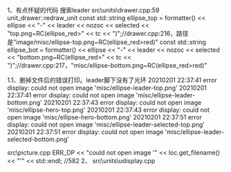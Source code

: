 1、有点怀疑的代码
搜索leader
src\units\drawer.cpp:59
unit_drawer::redraw_unit
    const std::string ellipse_top = formatter() << ellipse << "-" << leader << nozoc << selected << "top.png~RC(ellipse_red>" << tc << ")";//drawer.cpp:216，路径是"image/misc/ellipse-top.png~RC(ellipse_red>red)"
	const std::string ellipse_bot = formatter() << ellipse << "-" << leader << nozoc << selected << "bottom.png~RC(ellipse_red>" << tc << ")";//drawer.cpp:217，"misc/ellipse-bottom.png~RC(ellipse_red>red)"

1.1、删掉文件后的错误打印。leader脚下没有了光环
20210201 22:37:41 error display: could not open image 'misc/ellipse-leader-top.png'
20210201 22:37:41 error display: could not open image 'misc/ellipse-leader-bottom.png'
20210201 22:37:43 error display: could not open image 'misc/ellipse-hero-top.png'
20210201 22:37:43 error display: could not open image 'misc/ellipse-hero-bottom.png'
20210201 22:37:51 error display: could not open image 'misc/ellipse-leader-selected-top.png'
20210201 22:37:51 error display: could not open image 'misc/ellipse-leader-selected-bottom.png'

src\picture.cpp
    ERR_DP << "could not open image '" << loc.get_filename() << "'" << std::endl; //582
2、
src\units\udisplay.cpp